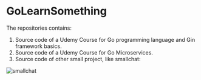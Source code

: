 # GoLearnSomething

The repositories contains:
1. Source code of a Udemy Course for Go programming language and Gin framework basics.
2. Source code of a Udemy Course for Go Microservices.
3. Source code of other small project, like smallchat:

![smallchat](https://github.com/user-attachments/assets/16f32c11-73e4-48bd-ad01-dca11b3e9f7b)
